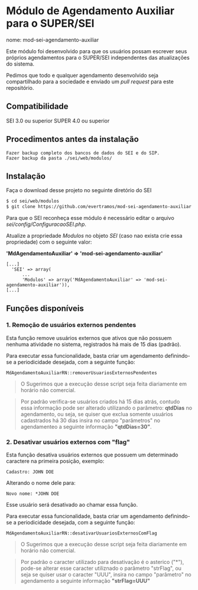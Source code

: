# Módulo de Agendamento Auxiliar para o SUPER/SEI

nome: mod-sei-agendamento-auxiliar

Este módulo foi desenvolvido para que os usuários possam escrever seus próprios agendamentos para o SUPER/SEI independentes das atualizações do sistema. 

Pedimos que todo e qualquer agendamento desenvolvido seja compartilhado para a sociedade e enviado um _pull request_ para este repositório.

## Compatibilidade

SEI 3.0 ou superior
SUPER 4.0 ou superior

## Procedimentos antes da instalação

    Fazer backup completo dos bancos de dados do SEI e do SIP.
    Fazer backup da pasta ./sei/web/modulos/

## Instalação
Faça o download desse projeto no seguinte diretório do SEI
```bash
$ cd sei/web/modulos
$ git clone https://github.com/evertramos/mod-sei-agendamento-auxiliar.git
```

Para que o SEI reconheça esse módulo é necessário editar o arquivo *sei/config/ConfiguracaoSEI.php*.

Atualize a propriedade *Modulos* no objeto *SEI* (caso nao exista crie essa propriedade) com o seguinte valor:

**'MdAgendamentoAuxiliar' => 'mod-sei-agendamento-auxiliar'**

```shell
[...]
  'SEI' => array(
      ...
      'Modulos' => array('MdAgendamentoAuxiliar' => 'mod-sei-agendamento-auxiliar')),
[...]
```

## Funções disponíveis

### 1. Remoção de usuários externos pendentes 

Esta função remove usuários externos que ativos que não possuem nenhuma atividade no sistema, registrados há mais de 15 dias (padrão).

Para executar essa funcionalidade, basta criar um agendamento definindo-se a periodicidade desejada, com a seguinte função:

 ```
MdAgendamentoAuxiliarRN::removerUsuariosExternosPendentes
 ```

> O Sugerimos que a execução desse script seja feita diariamente em horário não comercial. 

> Por padrão verifica-se usuários criados há 15 dias atrás, contudo essa informação pode ser alterado utilizando o parâmetro: **qtdDias** no agendamento, ou seja, se quiser que exclua somente usuários cadastrados há 30 dias insira no campo "parâmetros" no agendamenteo a seguinte informação **"qtdDias=30"**.

### 2. Desativar usuários externos com "flag"

Esta função desativa usuários externos que possuem um determinado caractere na primeira posição, exemplo: 

    Cadastro: JOHN DOE

Alterando o nome dele para:

    Novo nome: *JOHN DOE

Esse usuário será desativado ao chamar essa função.

Para executar essa funcionalidade, basta criar um agendamento definindo-se a periodicidade desejada, com a seguinte função:

 ```
MdAgendamentoAuxiliarRN::desativarUsuariosExternosComFlag
 ```

> O Sugerimos que a execução desse script seja feita diariamente em horário não comercial. 

> Por padrão o caracter utilizado para desativação é o asterico ("*"), pode-se alterar esse caracter utiliznado o parâmetro "strFlag", ou seja se quiser usar o caracter "UUU", insira no campo "parâmetro" no agendamento a seguinte informação **"strFlag=UUU"**

